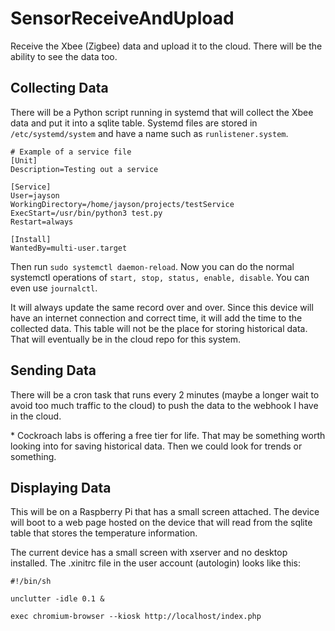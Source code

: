 # SensorReceiveAndUpload
Receive the Xbee (Zigbee) data and upload it to the cloud. There will be the ability to see the data too.

## Collecting Data
There will be a Python script running in systemd that will collect the Xbee data and put it into a sqlite table. Systemd files are stored in `/etc/systemd/system` and have a name such as `runlistener.system`.
```
# Example of a service file
[Unit]
Description=Testing out a service

[Service]
User=jayson
WorkingDirectory=/home/jayson/projects/testService
ExecStart=/usr/bin/python3 test.py
Restart=always

[Install]
WantedBy=multi-user.target
```
Then run `sudo systemctl daemon-reload`. Now you can do the normal systemctl operations of `start, stop, status, enable, disable`. You can even use `journalctl`.

It will always update the same record over and over. Since this device will have an internet connection and correct time, it will add the time to the collected data. This table will not be the place for storing historical data. That will eventually be in the cloud repo for this system.

## Sending Data
There will be a cron task that runs every 2 minutes (maybe a longer wait to avoid too much traffic to the cloud) to push the data to the webhook I have in the cloud.

\* Cockroach labs is offering a free tier for life. That may be something worth looking into for saving historical data. Then we could look for trends or something.

## Displaying Data
This will be on a Raspberry Pi that has a small screen attached. The device will boot to a web page hosted on the device that will read from the sqlite table that stores the temperature information.

The current device has a small screen with xserver and no desktop installed. The .xinitrc file in the user account (autologin) looks like this:
```
#!/bin/sh

unclutter -idle 0.1 &

exec chromium-browser --kiosk http://localhost/index.php
```
